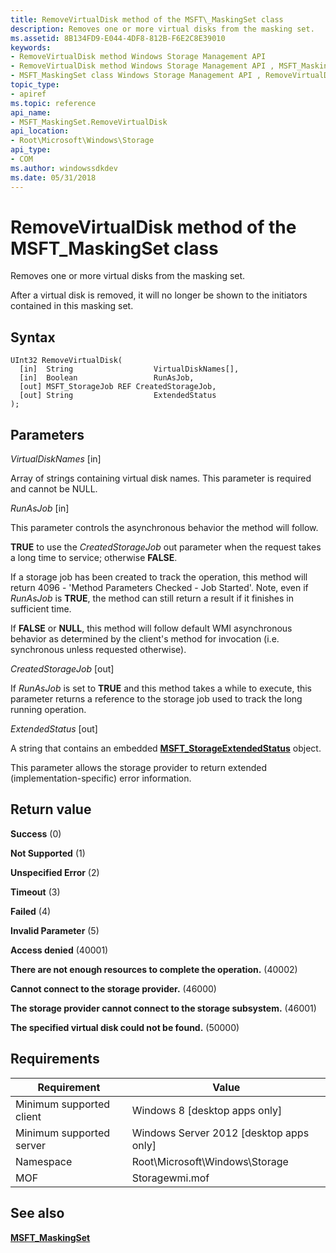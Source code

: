 ```yaml
---
title: RemoveVirtualDisk method of the MSFT\_MaskingSet class
description: Removes one or more virtual disks from the masking set.
ms.assetid: 8B134FD9-E044-4DF8-812B-F6E2C8E39010
keywords:
- RemoveVirtualDisk method Windows Storage Management API
- RemoveVirtualDisk method Windows Storage Management API , MSFT_MaskingSet class
- MSFT_MaskingSet class Windows Storage Management API , RemoveVirtualDisk method
topic_type:
- apiref
ms.topic: reference
api_name:
- MSFT_MaskingSet.RemoveVirtualDisk
api_location:
- Root\Microsoft\Windows\Storage
api_type:
- COM
ms.author: windowssdkdev
ms.date: 05/31/2018
---
```


# RemoveVirtualDisk method of the MSFT\_MaskingSet class

Removes one or more virtual disks from the masking set.

After a virtual disk is removed, it will no longer be shown to the initiators contained in this masking set.

## Syntax


```mof
UInt32 RemoveVirtualDisk(
  [in]  String                  VirtualDiskNames[],
  [in]  Boolean                 RunAsJob,
  [out] MSFT_StorageJob REF CreatedStorageJob,
  [out] String                  ExtendedStatus
);
```



## Parameters

 

*VirtualDiskNames* \[in\]
 

Array of strings containing virtual disk names. This parameter is required and cannot be NULL.

 

*RunAsJob* \[in\]
 

This parameter controls the asynchronous behavior the method will follow.

**TRUE** to use the *CreatedStorageJob* out parameter when the request takes a long time to service; otherwise **FALSE**.

If a storage job has been created to track the operation, this method will return 4096 - 'Method Parameters Checked - Job Started'. Note, even if *RunAsJob* is **TRUE**, the method can still return a result if it finishes in sufficient time.

If **FALSE** or **NULL**, this method will follow default WMI asynchronous behavior as determined by the client's method for invocation (i.e. synchronous unless requested otherwise).

 

*CreatedStorageJob* \[out\]
 

If *RunAsJob* is set to **TRUE** and this method takes a while to execute, this parameter returns a reference to the storage job used to track the long running operation.

 

*ExtendedStatus* \[out\]
 

A string that contains an embedded [**MSFT\_StorageExtendedStatus**](msft-storageextendedstatus.md) object.

This parameter allows the storage provider to return extended (implementation-specific) error information.

 

## Return value

 

**Success** (0)
 

**Not Supported** (1)
 

**Unspecified Error** (2)
 

**Timeout** (3)
 

**Failed** (4)
 

**Invalid Parameter** (5)
 

**Access denied** (40001)
 

**There are not enough resources to complete the operation.** (40002)
 

**Cannot connect to the storage provider.** (46000)
 

**The storage provider cannot connect to the storage subsystem.** (46001)
 

**The specified virtual disk could not be found.** (50000)
 

## Requirements



| Requirement | Value |
|-------------------------------------|-------------------------------------------------------------------------------------------|
| Minimum supported client | Windows 8 \[desktop apps only\]                                                |
| Minimum supported server | Windows Server 2012 \[desktop apps only\]                                      |
| Namespace                | Root\\Microsoft\\Windows\\Storage                                              |
| MOF                      |  Storagewmi.mof  |



## See also

 

[**MSFT\_MaskingSet**](msft-maskingset.md)
 

 

 





